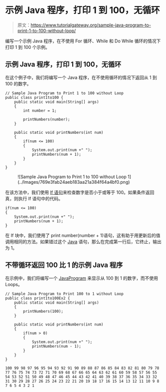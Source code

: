 # 示例 Java 程序，打印 1 到 100，无循环

> 原文：<https://www.tutorialgateway.org/sample-java-program-to-print-1-to-100-without-loop/>

编写一个示例 Java 程序，在不使用 For 循环、While 和 Do While 循环的情况下打印 1 到 100 个示例。

## 示例 Java 程序，打印 1 到 100，无循环

在这个例子中，我们将编写一个 Java 程序，在不使用循环的情况下返回从 1 到 100 的数字。

```
// Sample Java Program to Print 1 to 100 without Loop 
public class print1to100 {
	public static void main(String[] args) 
	{
		int number = 1;

		printNumbers(number);	
	}

	public static void printNumbers(int num)
	{
		if(num <= 100)
		{
			System.out.print(num +" "); 
			printNumbers(num + 1);
		}	
	}
}
```

<figure class="wp-block-image">![Sample Java Program to Print 1 to 100 without Loop 1](../Images/769e3fab24aeb183aa21a384f64a4bf0.png)</figure>

在该方法中，我们使用 [If 语句](https://www.tutorialgateway.org/java-if-statement/)来检查数字是否小于或等于 100。如果条件返回真，则执行 If 语句中的代码。

```
if(num <= 100)
{
	System.out.print(num +" "); 
	printNumbers(num + 1);
}
```

在 If 块中，我们使用了 print number(number + 1)语句，这有助于用更新后的值调用相同的方法。如果错过这个 [Java](https://www.tutorialgateway.org/java-tutorial/) 语句，那么在完成第一行后，它终止，输出为 1。

## 不带循环返回 100 比 1 的示例 Java 程序

在示例中，我们将编写一个 [JavaProgram](https://www.tutorialgateway.org/learn-java-programs/) 来显示从 100 到 1 的数字，而不使用 Loops。

```
// Sample Java Program to Print 100 to 1 without Loop 
public class print1to100Ex2 {
	public static void main(String[] args) 
	{	
		printNumbers(100);	
	}

	public static void printNumbers(int num)
	{
		if(num > 0)
		{
			System.out.print(num +" "); 
			printNumbers(num - 1);
		}	
	}
}
```

```
100 99 98 97 96 95 94 93 92 91 90 89 88 87 86 85 84 83 82 81 80 79 78 77 76 75 74 73 72 71 70 69 68 67 66 65 64 63 62 61 60 59 58 57 56 55 54 53 52 51 50 49 48 47 46 45 44 43 42 41 40 39 38 37 36 35 34 33 32 31 30 29 28 27 26 25 24 23 22 21 20 19 18 17 16 15 14 13 12 11 10 9 8 7 6 5 4 3 2 1 
```